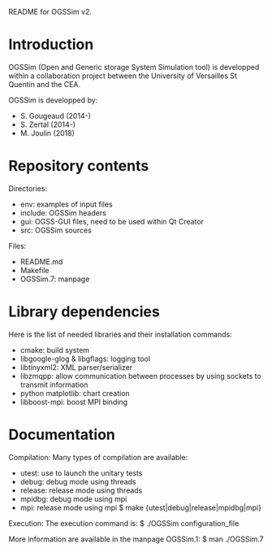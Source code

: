 README for OGSSim v2.

# Introduction

OGSSim (Open and Generic storage System Simulation tool) is developped within
a collaboration project between the University of Versailles St Quentin and
the CEA.

OGSSim is developped by:
- S. Gougeaud (2014-)
- S. Zertal (2014-)
- M. Joulin (2018)

# Repository contents

Directories:
- env: examples of input files
- include: OGSSim headers
- gui: OGSS-GUI files, need to be used within Qt Creator
- src: OGSSim sources

Files:
- README.md
- Makefile
- OGSSim.7: manpage

# Library dependencies

Here is the list of needed libraries and their installation commands:

- cmake: build system
- libgoogle-glog & libgflags: logging tool
- libtinyxml2: XML parser/serializer
- libzmqpp: allow communication between processes by using sockets to transmit
    information
- python matplotlib: chart creation
- libboost-mpi: boost MPI binding

# Documentation

Compilation:
Many types of compilation are available:
- utest: use to launch the unitary tests
- debug: debug mode using threads
- release: release mode using threads
- mpidbg: debug mode using mpi
- mpi: release mode using mpi
$ make {utest|debug|release|mpidbg|mpi}

Execution:
The execution command is:
$ ./OGSSim configuration_file

More information are available in the manpage OGSSim.1:
$ man ./OGSSim.7
